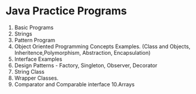# Java Practice Programs 

1. Basic Programs
2. Strings
3. Pattern Program
4. Object Oriented Programming Concepts Examples.
   (Class and Objects, Inheritence,Polymorphism, Abstraction, Encapsulation)
5. Interface Examples
6. Design Patterns - Factory, Singleton, Observer, Decorator  
7. String Class 
8. Wrapper Classes.
9. Comparator and Comparable interface
10.Arrays
